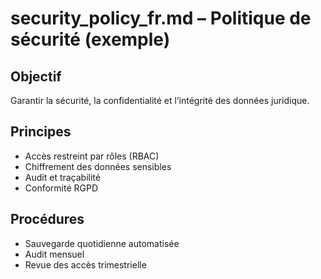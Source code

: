 # security_policy_fr.md – Politique de sécurité (exemple)

## Objectif
Garantir la sécurité, la confidentialité et l’intégrité des données juridique.

## Principes
- Accès restreint par rôles (RBAC)
- Chiffrement des données sensibles
- Audit et traçabilité
- Conformité RGPD

## Procédures
- Sauvegarde quotidienne automatisée
- Audit mensuel
- Revue des accès trimestrielle
